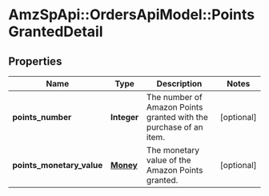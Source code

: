 # AmzSpApi::OrdersApiModel::PointsGrantedDetail

## Properties
Name | Type | Description | Notes
------------ | ------------- | ------------- | -------------
**points_number** | **Integer** | The number of Amazon Points granted with the purchase of an item. | [optional] 
**points_monetary_value** | [**Money**](Money.md) | The monetary value of the Amazon Points granted. | [optional] 


